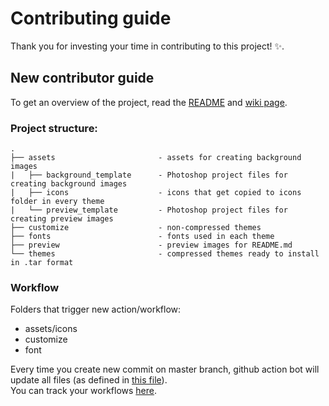 # Contributing guide

Thank you for investing your time in contributing to this project! :sparkles:. 

## New contributor guide

To get an overview of the project, read the [README](README.md) and [wiki page](https://github.com/AdisonCavani/distro-grub-themes/wiki).

### Project structure:

```
.
├── assets                       - assets for creating background images
|   ├── background_template      - Photoshop project files for creating background images
|   ├── icons                    - icons that get copied to icons folder in every theme
|   └── preview_template         - Photoshop project files for creating preview images
├── customize                    - non-compressed themes
├── fonts                        - fonts used in each theme
├── preview                      - preview images for README.md
└── themes                       - compressed themes ready to install in .tar format
```

### Workflow

Folders that trigger new action/workflow:

- assets/icons
- customize
- font

Every time you create new commit on master branch, github action bot will update all files (as defined in [this file](https://github.com/AdisonCavani/distro-grub-themes/blob/master/.github/workflows/update-content.yml)).  
You can track your workflows [here](https://github.com/AdisonCavani/distro-grub-themes/actions).
